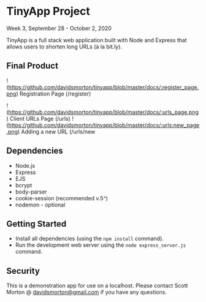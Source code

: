 # TinyApp Project 
Week 3, September 28 - October 2, 2020

TinyApp is a full stack web application built with Node and Express that allows users to shorten long URLs (à la bit.ly).

## Final Product

!(https://github.com/davidsmorton/tinyapp/blob/master/docs/:register_page.png)
Registration Page (/register)

!(https://github.com/davidsmorton/tinyapp/blob/master/docs/:urls_page.png)
Client URLs Page (/urls)
!(https://github.com/davidsmorton/tinyapp/blob/master/docs/:urls:new_page.png)
Adding a new URL (/urls/new

## Dependencies

- Node.js
- Express
- EJS
- bcrypt
- body-parser
- cookie-session (recommended v.5^)
- nodemon - optional

## Getting Started

- Install all dependencies (using the `npm install` command).
- Run the development web server using the `node express_server.js` command.

## Security
This is a demonstration app for use on a localhost. Please contact Scott Morton @ davidsmorton@gmail.com if you have any questions. 

